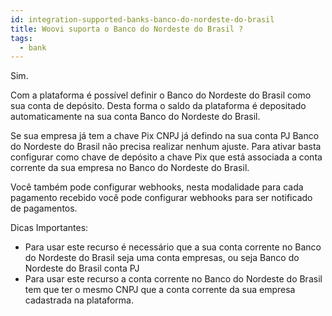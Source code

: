 ```yaml
---
id: integration-supported-banks-banco-do-nordeste-do-brasil
title: Woovi suporta o Banco do Nordeste do Brasil ?
tags:
  - bank
---
```


Sim.

Com a plataforma é possível definir o Banco do Nordeste do Brasil como sua conta de depósito. Desta forma o saldo da plataforma é depositado automaticamente na sua conta Banco do Nordeste do Brasil.

Se sua empresa já tem a chave Pix CNPJ já defindo na sua conta PJ Banco do Nordeste do Brasil não precisa realizar nenhum ajuste. Para ativar basta configurar como chave de depósito a chave Pix que está associada a conta corrente da sua empresa no Banco do Nordeste do Brasil.

Você também pode configurar webhooks, nesta modalidade para cada pagamento recebido você pode configurar webhooks para ser notificado de pagamentos.

Dicas Importantes:

- Para usar este recurso é necessário que a sua conta corrente no Banco do Nordeste do Brasil seja uma conta empresas, ou seja Banco do Nordeste do Brasil conta PJ
- Para usar este recurso a conta corrente no Banco do Nordeste do Brasil tem que ter o mesmo CNPJ que a conta corrente da sua empresa cadastrada na plataforma.
